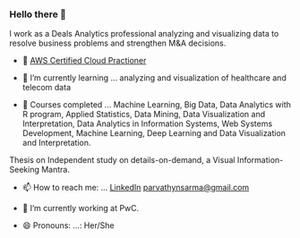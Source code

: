 ### Hello there 👋

I work as a Deals Analytics professional analyzing and visualizing data to resolve business problems and strengthen M&A decisions.

- 🌱 [AWS Certified Cloud Practioner](https://www.credly.com/badges/11c681c4-84af-4a8c-b4e6-f5661aee99b8/public_url)

- 🌱 I’m currently learning ... analyzing and visualization of healthcare and telecom data  

- 🌱  Courses completed     ... Machine Learning, Big Data, Data Analytics with R program, Applied Statistics, Data Mining, Data Visualization and Interpretation, Data Analytics in Information Systems, Web Systems Development, Machine Learning, Deep Learning and Data Visualization and Interpretation.

Thesis on Independent study on details-on-demand, a Visual Information-Seeking Mantra. 

- 📫 How to reach me: ...         [LinkedIn](https://www.linkedin.com/in/parvathy-neelakanta-sarma)
                                   parvathynsarma@gmail.com
                                  
- 🔭 I’m currently working at PwC.

- 😄 Pronouns: ...: Her/She



